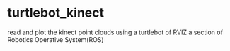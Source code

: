 # turtlebot_kinect
read and plot the kinect point clouds using a turtlebot of RVIZ a section of Robotics Operative System(ROS)
